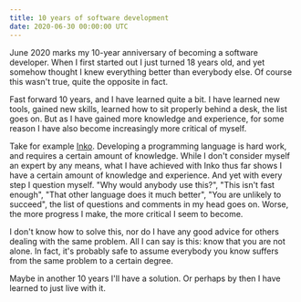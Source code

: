 ```yaml
---
title: 10 years of software development
date: 2020-06-30 00:00:00 UTC
---
```


June 2020 marks my 10-year anniversary of becoming a software developer. When I
first started out I just turned 18 years old, and yet somehow thought I knew
everything better than everybody else. Of course this wasn't true, quite the
opposite in fact.

Fast forward 10 years, and I have learned quite a bit. I have learned new tools,
gained new skills, learned how to sit properly behind a desk, the list goes on.
But as I have gained more knowledge and experience, for some reason I have also
become increasingly more critical of myself.

Take for example [Inko](https://inko-lang.org/). Developing a programming
language is hard work, and requires a certain amount of knowledge. While I don't
consider myself an expert by any means, what I have achieved with Inko thus far
shows I have a certain amount of knowledge and experience. And yet with every
step I question myself. "Why would anybody use this?", "This isn't fast enough",
"That other language does it much better", "You are unlikely to succeed", the
list of questions and comments in my head goes on. Worse, the more progress I
make, the more critical I seem to become.

I don't know how to solve this, nor do I have any good advice for others dealing
with the same problem. All I can say is this: know that you are not alone. In
fact, it's probably safe to assume everybody you know suffers from the same
problem to a certain degree.

Maybe in another 10 years I'll have a solution. Or perhaps by then I have
learned to just live with it.
